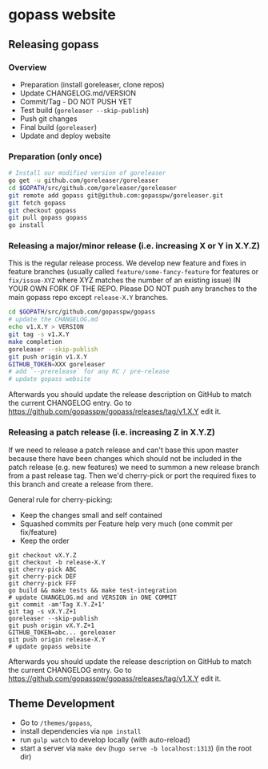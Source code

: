 # gopass website

## Releasing gopass

### Overview

* Preparation (install goreleaser, clone repos)
* Update CHANGELOG.md/VERSION
* Commit/Tag - DO NOT PUSH YET
* Test build (`goreleaser --skip-publish`)
* Push git changes
* Final build (`goreleaser`)
* Update and deploy website

### Preparation (only once)

```bash
# Install our modified version of goreleaser
go get -u github.com/goreleaser/goreleaser
cd $GOPATH/src/github.com/goreleaser/goreleaser
git remote add gopass git@github.com:gopasspw/goreleaser.git
git fetch gopass
git checkout gopass
git pull gopass gopass
go install
```

### Releasing a major/minor release (i.e. increasing X or Y in X.Y.Z)

This is the regular release process.
We develop new feature and fixes in feature branches (usually called `feature/some-fancy-feature`
for features or `fix/issue-XYZ` where XYZ matches the number of an existing issue)
IN YOUR OWN FORK OF THE REPO. Please DO NOT push any branches to the main gopass
repo except `release-X.Y` branches.

```bash
cd $GOPATH/src/github.com/gopasspw/gopass
# update the CHANGELOG.md
echo v1.X.Y > VERSION
git tag -s v1.X.Y
make completion
goreleaser --skip-publish
git push origin v1.X.Y
GITHUB_TOKEN=XXX goreleaser
# add `--prerelease` for any RC / pre-release
# update gopass website
```

Afterwards you should update the release description on GitHub to match the
current CHANGELOG entry. Go to https://github.com/gopasspw/gopass/releases/tag/v1.X.Y
edit it.

### Releasing a patch release (i.e. increasing Z in X.Y.Z)

If we need to release a patch release and can't base this upon master because
there have been changes which should not be included in the patch release
(e.g. new features) we need to summon a new release branch from a past release
tag. Then we'd cherry-pick or port the required fixes to this branch and create
a release from there.

General rule for cherry-picking:
* Keep the changes small and self contained
* Squashed commits per Feature help very much (one commit per fix/feature)
* Keep the order

```
git checkout vX.Y.Z
git checkout -b release-X.Y
git cherry-pick ABC
git cherry-pick DEF
git cherry-pick FFF
go build && make tests && make test-integration
# update CHANGELOG.md and VERSION in ONE COMMIT
git commit -am'Tag X.Y.Z+1'
git tag -s vX.Y.Z+1
goreleaser --skip-publish
git push origin vX.Y.Z+1
GITHUB_TOKEN=abc... goreleaser
git push origin release-X.Y
# update gopass website
```

Afterwards you should update the release description on GitHub to match the
current CHANGELOG entry. Go to https://github.com/gopasspw/gopass/releases/tag/v1.X.Y
edit it.

## Theme Development

- Go to `/themes/gopass`,
- install dependencies via `npm install`
- run `gulp watch` to develop locally (with auto-reload)
- start a server via `make dev` (`hugo serve -b localhost:1313`) (in the root dir)
